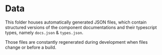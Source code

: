 # Data

This folder houses automatically generated JSON files, which contain structured
versions of the component documentations and their typescript types, namely
`docs.json` & `types.json`.

Those files are constantly regenerated during development when files change or
before a build.
